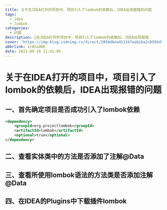 ```yaml
---
title: 关于在IDEA打开的项目中，项目引入了lombok的依赖后，IDEA出现报错的问题
tags:
  - idea
  - lombok
categories:
  - 问题
description: 🧂在IDEA打开的项目中，项目引入了lombok的依赖后，IDEA出现报错
cover: 'https://img-blog.csdnimg.cn/direct/2958dbea421347aab16a2cb95645537e.png'
abbrlink: 1c82ad06
date: 2021-09-18 11:41:05
---
```

# 关于在IDEA打开的项目中，项目引入了lombok的依赖后，IDEA出现报错的问题

## 一、首先确定项目是否成功引入了lombok依赖

```xml
<dependency>
    <groupId>org.projectlombok</groupId>
    <artifactId>lombok</artifactId>
    <optional>true</optional>
</dependency>
```

## 二、查看实体类中的方法是否添加了注解@Data

## 三、查看所使用lombok语法的方法类是否添加注解@Data

## 四、在IDEA的Plugins中下载插件lombok

